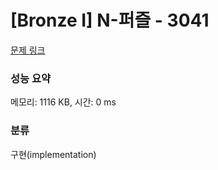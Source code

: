 # [Bronze I] N-퍼즐 - 3041 

[문제 링크](https://www.acmicpc.net/problem/3041) 

### 성능 요약

메모리: 1116 KB, 시간: 0 ms

### 분류

구현(implementation)

